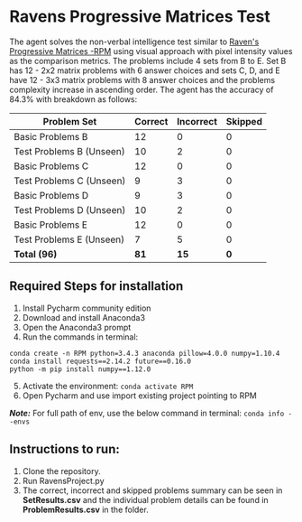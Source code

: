 # Ravens Progressive Matrices Test
The agent solves the non-verbal intelligence test similar to [Raven's Progressive Matrices -RPM](https://en.wikipedia.org/wiki/Raven%27s_Progressive_Matrices) using visual approach with pixel intensity values as the comparison metrics. The problems include 4 sets from B to E. Set B has 12 - 2x2 matrix problems with 6 answer choices and sets C, D, and E have 12 - 3x3 matrix problems with 8 answer choices and the problems complexity increase in ascending order.
The agent has the accuracy of 84.3% with breakdown as follows:

| Problem Set              |  Correct | Incorrect | Skipped |
|--------------------------|----------|-----------|---------|
| Basic Problems B         |    12    |     0     |     0   |
| Test Problems B (Unseen) |    10    |     2     |     0   |
| Basic Problems C         |    12    |     0     |     0   |
| Test Problems C (Unseen) |     9    |     3     |     0   |
| Basic Problems D         |     9    |     3     |     0   |
| Test Problems D (Unseen) |    10    |     2     |     0   |
| Basic Problems E         |    12    |     0     |     0   |
| Test Problems E (Unseen) |     7    |     5     |     0   |
| **Total (96)**           |  **81**  |  **15**   |  **0**  |

## Required Steps for installation
1. Install Pycharm community edition
2. Download and install Anaconda3
3. Open the Anaconda3 prompt
4. Run the commands in terminal:
```
conda create -n RPM python=3.4.3 anaconda pillow=4.0.0 numpy=1.10.4
conda install requests==2.14.2 future==0.16.0
python -m pip install numpy==1.12.0
```
5. Activate the environment:
```conda activate RPM```
6. Open Pycharm and use import existing project pointing to RPM

***Note:*** For full path of env, use the below command in terminal:
```conda info --envs```


## Instructions to run:
1. Clone the repository.
2. Run RavensProject.py
3. The correct, incorrect and skipped problems summary can be seen in **SetResults.csv** and the individual problem details can be found in **ProblemResults.csv** in the folder.

